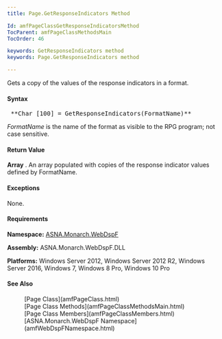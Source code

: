 ```yaml
---
title: Page.GetResponseIndicators Method

Id: amfPageClassGetResponseIndicatorsMethod
TocParent: amfPageClassMethodsMain
TocOrder: 46

keywords: GetResponseIndicators method
keywords: Page.GetResponseIndicators method

---
```


Gets a copy of the values of the response indicators in a format.

#### Syntax
<pre class="prettyprint"> **Char [100] = GetResponseIndicators(FormatName)** </pre>

*FormatName* is the name of the format as visible to the RPG program; not case sensitive.

#### Return Value
**Array** . An array populated with copies of the response indicator values defined by FormatName.

#### Exceptions
None.
<!-- -->

#### Requirements
**Namespace:** [ASNA.Monarch.WebDspF](amfWebDspFNamespace.html)

**Assembly:** ASNA.Monarch.WebDspF.DLL

**Platforms:** Windows Server 2012, Windows Server 2012 R2, Windows Server 2016, Windows 7, Windows 8 Pro, Windows 10 Pro
<!-- end -->

#### See Also
<dl>
        <dd>[Page Class](amfPageClass.html)</dd>
		<dd>[Page Class Methods](amfPageClassMethodsMain.html)</dd>
        <dd>[Page Class Members](amfPageClassMembers.html)</dd>
        <dd>[ASNA.Monarch.WebDspF Namespace](amfWebDspFNamespace.html)</dd>
</dl>

